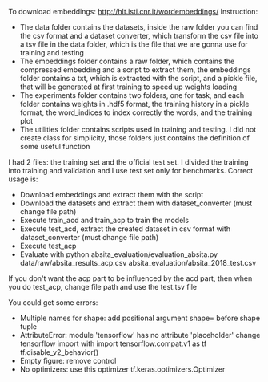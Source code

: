To download embeddings: http://hlt.isti.cnr.it/wordembeddings/
Instruction:
- The data folder contains the datasets, inside the raw folder you can find the csv format and a dataset converter, which transform the csv file into  a tsv file in the data folder, which is the file that we are gonna use for training and testing
- The embeddings folder contains a raw folder, which contains the compressed embedding and a script to extract them, the embeddings folder contains a txt, which is extracted with the script, and a pickle file, that will be generated at first training to speed up weights loading
- The experiments folder contains two folders, one for task, and each folder contains weights in .hdf5 format, the training history in a pickle format, the word_indices to index correctly the words, and the training plot
- The utilities folder contains scripts used in training and testing. I did not create class for simplicity, those folders just contains the definition of some useful function

I had 2 files: the training set and the official test set. I divided the training into training and validation and I use test set only for benchmarks.
Correct usage is:
- Download embeddings and extract them with the script
- Download the datasets and extract them with dataset_converter (must change file path)
- Execute train_acd and train_acp to train the models
- Execute test_acd, extract the created dataset in csv format with dataset_converter (must change file path)
- Execute test_acp
- Evaluate with python absita_evaluation/evaluation_absita.py data/raw/absita_results_acp.csv absita_evaluation/absita_2018_test.csv 

If you don't want the acp part to be influenced by the acd part, then when you do test_acp, change file path and use the test.tsv file 

You could get some errors:
- Multiple names for shape: add positional argument shape= before shape tuple
- AttributeError: module 'tensorflow' has no attribute 'placeholder'
change tensorflow import with
import tensorflow.compat.v1 as tf
tf.disable_v2_behavior() 
- Empty figure: remove control
- No optimizers: use this optimizer tf.keras.optimizers.Optimizer
